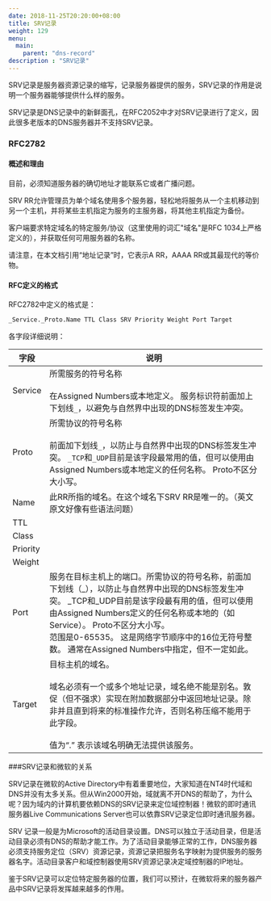 ```yaml
---
date: 2018-11-25T20:20:00+08:00
title: SRV记录
weight: 129
menu:
  main:
    parent: "dns-record"
description : "SRV记录"
---
```




SRV记录是服务器资源记录的缩写，记录服务器提供的服务，SRV记录的作用是说明一个服务器能够提供什么样的服务。

SRV记录是DNS记录中的新鲜面孔，在RFC2052中才对SRV记录进行了定义，因此很多老版本的DNS服务器并不支持SRV记录。

### RFC2782

#### 概述和理由

目前，必须知道服务器的确切地址才能联系它或者广播问题。

SRV RR允许管理员为单个域名使用多个服务器，轻松地将服务从一个主机移动到另一个主机，并将某些主机指定为服务的主服务器，将其他主机指定为备份。

客户端要求特定域名的特定服务/协议（这里使用的词汇"域名"是RFC 1034上严格定义的），并获取任何可用服务器的名称。

请注意，在本文档引用“地址记录”时，它表示A RR，AAAA RR或其最现代的等价物。

#### RFC定义的格式

RFC2782中定义的格式是：

```bash
_Service._Proto.Name TTL Class SRV Priority Weight Port Target
```

各字段详细说明：

| 字段     | 说明                                                         |
| -------- | ------------------------------------------------------------ |
| Service  | 所需服务的符号名称<br/><br/>在Assigned Numbers或本地定义。 服务标识符前面加上下划线`_`，以避免与自然界中出现的DNS标签发生冲突。 |
| Proto    | 所需协议的符号名称<br/><br/>前面加下划线`_`，以防止与自然界中出现的DNS标签发生冲突。 `_TCP`和`_UDP`目前是该字段最常用的值，但可以使用由Assigned Numbers或本地定义的任何名称。 Proto不区分大小写。 |
| Name     | 此RR所指的域名。在这个域名下SRV RR是唯一的。（英文原文好像有些语法问题） |
| TTL      |                                                              |
| Class    |                                                              |
| Priority |                                                              |
| Weight   |                                                              |
| Port     | 服务在目标主机上的端口。所需协议的符号名称，前面加下划线（_），以防止与自然界中出现的DNS标签发生冲突。 _TCP和_UDP目前是该字段最有用的值，但可以使用由Assigned Numbers定义的任何名称或本地的（如Service）。 Proto不区分大小写。<br/>范围是0-65535。 这是网络字节顺序中的16位无符号整数。 通常在Assigned Numbers中指定，但不一定如此。 |
| Target   | 目标主机的域名。 <br/><br/>域名必须有一个或多个地址记录，域名绝不能是别名。敦促（但不强求）实现在附加数据部分中返回地址记录。除非并且直到将来的标准操作允许，否则名称压缩不能用于此字段。<br/><br/>值为“.” 表示该域名明确无法提供该服务。 |



###SRV记录和微软的关系

SRV记录在微软的Active Directory中有着重要地位，大家知道在NT4时代域和DNS并没有太多关系。但从Win2000开始，域就离不开DNS的帮助了，为什么呢？因为域内的计算机要依赖DNS的SRV记录来定位域控制器！微软的即时通讯服务器Live Communications Server也可以依靠SRV记录定位即时通讯服务器。

SRV 记录一般是为Microsoft的活动目录设置。DNS可以独立于活动目录，但是活动目录必须有DNS的帮助才能工作。为了活动目录能够正常的工作，DNS服务器必须支持服务定位（SRV）资源记录，资源记录把服务名字映射为提供服务的服务器名字。活动目录客户和域控制器使用SRV资源记录决定域控制器的IP地址。  

鉴于SRV记录可以定位特定服务器的位置，我们可以预计，在微软将来的服务器产品中SRV记录将发挥越来越多的作用。
